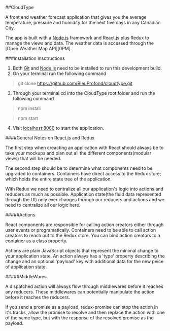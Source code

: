 ##CloudType

A front end weather forecast application that gives you the average temperature, pressure and humidity for the next five days in any Canadian City. 

The app is built with a [Node.js][node] framework and React.js plus Redux to manage the views and data. The weather data is accessed through the [Open Weather Map API][0PM].

###Installation Insctructions

1. Both [Git][git] and [Node.js][node] need to be installed to run this development build.
2. On your terminal run the following command

 > git clone https://github.com/BleuProfond/cloudtype.git

3. Through your terminal cd into the CloudType root folder and run the following command

 > npm install

 > npm start

4. Visit [localhost:8080](https://localhost:8080) to start the application.

####General Notes on React.js and Redux

 The first step when creacting an application with React should always be to take your mockups and plan out all the different components(modular views) that will be needed.

 The second step should be to determine what components need to be upgraded to containers. Containers have direct access to the Redux store; which holds the entire state tree of the application.

 With Redux we need to centralize all our application's logic into actions and reducers as much as possible. Application state(the fluid data represented through the UI) only ever changes through our reducers and actions and we need to centralize all our logic here.

#####Actions 

 React components are responsible for calling action creators either through user events or programatically. Containers need to be able to call action creators to reach out to the Redux store. You can bind action creators to a container as a class property. 

 Actions are plain JavaScript objects that represent the minimal change to your application state. An action always has a 'type' property describing the change and an optional 'payload' key with additional data for the new peice of application state.

#####MiddleWares

 A dispatched action will always flow through middlewares before it reaches any reducers. These middlewares can potentially manipulate the action before it reaches the reducers. 

 If you send a promise as a payload, redux-promise can stop the action in it's tracks, allow the promise to resolve and then replace the action with one of the same type, but with the response of the resolved promise as the payload. 

[node]:(https://nodejs.org/en/)
[git]:(https://git-scm.com/book/en/v2/Getting-Started-Installing-Git)
[OPM]:(https://openweathermap.org)
